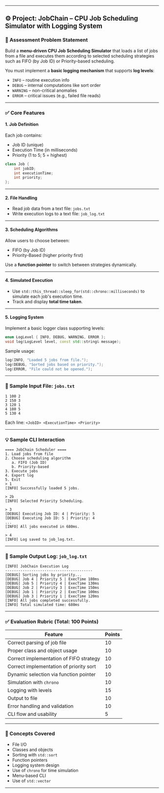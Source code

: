    
---

## ⚙️ **Project: JobChain – CPU Job Scheduling Simulator with Logging System**

### 🚀 **Assessment Problem Statement**

Build a **menu-driven CPU Job Scheduling Simulator** that loads a list of jobs from a file and executes them according to selected scheduling strategies such as FIFO (by Job ID) or Priority-based scheduling.

You must implement a **basic logging mechanism** that supports **log levels**:

* `INFO` – routine execution info
* `DEBUG` – internal computations like sort order
* `WARNING` – non-critical anomalies
* `ERROR` – critical issues (e.g., failed file reads)

---

### ✅ **Core Features**

#### 1. Job Definition

Each job contains:

* Job ID (unique)
* Execution Time (in milliseconds)
* Priority (1 to 5; 5 = highest)

```cpp
class Job {
    int jobID;
    int executionTime;
    int priority;
};
```

---

#### 2. File Handling

* Read job data from a text file: `jobs.txt`
* Write execution logs to a text file: `job_log.txt`

---

#### 3. Scheduling Algorithms

Allow users to choose between:

* FIFO (by Job ID)
* Priority-Based (higher priority first)

Use a **function pointer** to switch between strategies dynamically.

---

#### 4. Simulated Execution

* Use `std::this_thread::sleep_for(std::chrono::milliseconds)` to simulate each job's execution time.
* Track and display **total time taken**.

---

#### 5. Logging System

Implement a basic logger class supporting levels:

```cpp
enum LogLevel { INFO, DEBUG, WARNING, ERROR };
void log(LogLevel level, const std::string& message);
```

Sample usage:

```cpp
log(INFO, "Loaded 5 jobs from file.");
log(DEBUG, "Sorted jobs based on priority.");
log(ERROR, "File could not be opened.");
```

---

### 📄 Sample Input File: `jobs.txt`

```
1 100 2
2 150 3
3 120 1
4 180 5
5 130 4
```

Each line: `<JobID> <ExecutionTime> <Priority>`

---

### 💡 Sample CLI Interaction

```
==== JobChain Scheduler ====
1. Load jobs from file
2. Choose scheduling algorithm
   a. FIFO (Job ID)
   b. Priority-based
3. Execute jobs
4. Export log
5. Exit
> 1
[INFO] Successfully loaded 5 jobs.

> 2b
[INFO] Selected Priority Scheduling.

> 3
[DEBUG] Executing Job ID: 4 | Priority: 5
[DEBUG] Executing Job ID: 5 | Priority: 4
...
[INFO] All jobs executed in 680ms.

> 4
[INFO] Log saved to job_log.txt.
```

---

### 📄 Sample Output Log: `job_log.txt`

```
[INFO] JobChain Execution Log
----------------------------------------
[DEBUG] Sorting jobs by priority...
[DEBUG] Job 4 | Priority 5 | ExecTime 180ms
[DEBUG] Job 5 | Priority 4 | ExecTime 130ms
[DEBUG] Job 2 | Priority 3 | ExecTime 150ms
[DEBUG] Job 1 | Priority 2 | ExecTime 100ms
[DEBUG] Job 3 | Priority 1 | ExecTime 120ms
[INFO] All jobs completed successfully.
[INFO] Total simulated time: 680ms
```

---

### ✅ Evaluation Rubric (Total: 100 Points)

| Feature                                 | Points |
| --------------------------------------- | ------ |
| Correct parsing of job file             | 10     |
| Proper class and object usage           | 10     |
| Correct implementation of FIFO strategy | 10     |
| Correct implementation of priority sort | 10     |
| Dynamic selection via function pointer  | 10     |
| Simulation with `chrono`                | 10     |
| Logging with levels                     | 15     |
| Output to file                          | 10     |
| Error handling and validation           | 10     |
| CLI flow and usability                  | 5      |

---

### 🧠 Concepts Covered

* File I/O
* Classes and objects
* Sorting with `std::sort`
* Function pointers
* Logging system design
* Use of `chrono` for time simulation
* Menu-based CLI
* Use of `std::vector`

---
